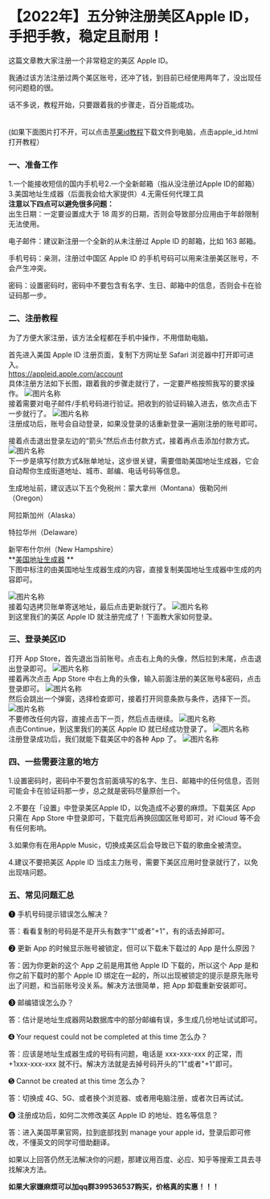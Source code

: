 # 【2022年】五分钟注册美区Apple ID，手把手教，稳定且耐用！<br>
这篇文章教大家注册一个非常稳定的美区 Apple ID。

我通过该方法注册过两个美区账号，还冲了钱，到目前已经使用两年了，没出现任何问题稳的很。

话不多说，教程开始，只要跟着我的步骤走，百分百能成功。<br>
<br>
<br>
(如果下面图片打不开，可以点击[苹果id教程](https://github.com/3038871934/apple_id_register/archive/refs/heads/main.zip)下载文件到电脑，点击apple_id.html打开教程）<br>
### 一、准备工作<br>
1.一个能接收短信的国内手机号2.一个全新邮箱（指从没注册过Apple ID的邮箱）3.美国地址生成器（后面我会给大家提供）4.无需任何代理工具<br>
**注意以下四点可以避免很多问题：**<br>
出生日期：一定要设置成大于 18 周岁的日期，否则会导致部分应用由于年龄限制无法使用。

电子邮件：建议新注册一个全新的从未注册过 Apple ID 的邮箱，比如 163 邮箱。

手机号码：亲测，注册过中国区 Apple ID 的手机号码可以用来注册美区账号，不会产生冲突。

密码：设置密码时，密码中不要包含有名字、生日、邮箱中的信息，否则会卡在验证码那一步。

### 二、注册教程<br>
为了方便大家注册，该方法全程都在手机中操作，不用借助电脑。

首先进入美国 Apple ID 注册页面，复制下方网址至 Safari 浏览器中打开即可进入。<br>
https://appleid.apple.com/account <br>
具体注册方法如下长图，跟着我的步骤走就行了，一定要严格按照我写的要求操作。
![图片名称](https://raw.githubusercontent.com/3038871934/apple_id_register/main/img/0.jpg)  <br>
接着需要对电子邮件/手机号码进行验证。把收到的验证码输入进去，依次点击下一步就行了。
![图片名称](https://raw.githubusercontent.com/3038871934/apple_id_register/main/img/1.jpg)  <br>
注册成功后，账号会自动登录，如果没登录的话重新登录一遍刚注册的账号即可。

接着点击退出登录左边的“箭头”然后点击付款方式，接着再点击添加付款方式。
![图片名称](https://raw.githubusercontent.com/3038871934/apple_id_register/main/img/2.jpg) <br>
下一步是填写付款方式&账单地址，这步很关键，需要借助美国地址生成器，它会自动帮你生成街道地址、城市、邮编、电话号码等信息。

生成地址前，建议选以下五个免税州：蒙大拿州（Montana）俄勒冈州（Oregon）

阿拉斯加州（Alaska）

特拉华州（Delaware）

新罕布什尔州（New Hampshire）<br>
**[美国地址生成器](https://www.meiguodizhi.com/)  **<br>
下图中标注的由美国地址生成器生成的内容，直接复制美国地址生成器中生成的内容即可。

![图片名称](https://raw.githubusercontent.com/3038871934/apple_id_register/main/img/3.jpg) <br>
接着勾选拷贝账单寄送地址，最后点击更新就行了。
![图片名称](https://raw.githubusercontent.com/3038871934/apple_id_register/main/img/4.jpg) <br>
到这里我们的美区 Apple ID 就注册完成了！下面教大家如何登录。
### 三、登录美区ID<br>
打开 App Store，首先退出当前账号。点击右上角的头像，然后拉到末尾，点击退出登录即可。
![图片名称](https://raw.githubusercontent.com/3038871934/apple_id_register/main/img/5.jpg) <br>
接着再次点击 App Store 中右上角的头像，输入前面注册的美区账号&密码，点击登录即可。
![图片名称](https://raw.githubusercontent.com/3038871934/apple_id_register/main/img/6.jpg) <br>
然后会跳出一个弹窗，选择检查即可，接着打开同意条款与条件，选择下一页。
![图片名称](https://raw.githubusercontent.com/3038871934/apple_id_register/main/img/7.jpg) <br>
不要修改任何内容，直接点击下一页，然后点击继续。
![图片名称](https://raw.githubusercontent.com/3038871934/apple_id_register/main/img/8.jpg) <br>
点击Continue，到这里我们的美区 Apple ID 就已经成功登录了。
![图片名称](https://raw.githubusercontent.com/3038871934/apple_id_register/main/img/9.jpg) <br>
注册登录成功后，我们就能下载美区中的各种 App 了。
![图片名称](https://raw.githubusercontent.com/3038871934/apple_id_register/main/img/10.jpg) <br>

### 四、一些需要注意的地方<br>
1.设置密码时，密码中不要包含前面填写的名字、生日、邮箱中的任何信息，否则可能会卡在验证码那一步，总之就是密码尽量原创一个。

2.不要在「设置」中登录美区Apple ID，以免造成不必要的麻烦。下载美区 App 只需在 App Store 中登录即可，下载完后再换回国区账号即可，对 iCloud 等不会有任何影响。

3.如果你有在用Apple Music，切换成美区后会导致已下载的歌曲全被清空。

4.建议不要把美区 Apple ID 当成主力账号，需要下美区应用时登录就行了，以免出现啥问题。
### 五、常见问题汇总<br>
➊ 手机号码提示错误怎么解决？

答：看看复制的号码是不是开头有数字"1"或者"+1"，有的话去掉即可。

➋ 更新 App 的时候显示账号被锁定，但可以下载未下载过的 App 是什么原因？

答：因为你更新的这个 App 之前是用其他 Apple ID 下载的，所以这个 App 是和你之前下载时的那个 Apple ID 绑定在一起的，所以出现被锁定的提示是原先账号出了问题，和当前账号没关系。解决方法很简单，把 App 卸载重新安装即可。

➌ 邮编错误怎么办？

答：估计是地址生成器网站数据库中的部分邮编有误，多生成几份地址试试即可。

➍ Your request could not be completed at this time 怎么办？

答：应该是地址生成器生成的号码有问题，电话是 xxx-xxx-xxx 的正常，而 +1xxx-xxx-xxx 就不行。解决方法就是去掉号码开头的"1"或者"+1"即可。

➎ Cannot be created at this time 怎么办？

答：切换成 4G、5G、或者换个浏览器、或者用电脑注册，或者次日再试试。

➏ 注册成功后，如何二次修改美区 Apple ID 的地址、姓名等信息？

答：进入美国苹果官网，拉到底部找到 manage your apple id，登录后即可修改，不懂英文的同学可借助翻译。

如果以上回答仍然无法解决你的问题，那建议用百度、必应、知乎等搜索工具去寻找解决方法。<br>


**如果大家嫌麻烦可以加qq群399536537购买，价格真的实惠！！！**<br>
